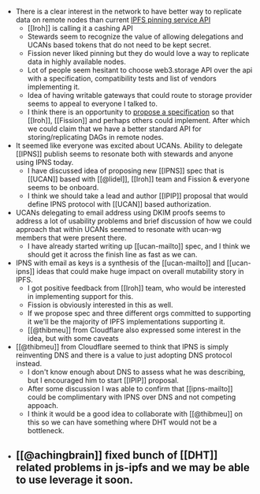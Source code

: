 - There is a clear interest in the network to have better way to replicate data on remote nodes than current [IPFS pinning service API](https://ipfs.github.io/pinning-services-api-spec/)
	- [[Iroh]] is calling it a cashing API
	- Stewards seem to recognize the value of allowing delegations and UCANs based tokens that do not need to be kept secret.
	- Fission never liked pinning but they do would love a way to replicate data in highly available nodes.
	- Lot of people seem hesitant to choose web3.storage API over the api with a specification, compatibility tests and list of vendors implementing it.
	- Idea of having writable gateways that could route to storage provider seems to appeal to everyone I talked to.
	- I think there is an opportunity to [propose a specification](https://github.com/ipfs/specs/) so that [[Iroh]], [[Fission]] and perhaps others could implement. After which we could claim that we have a better standard API for storing/replicating DAGs in remote nodes.
- It seemed like everyone was excited about UCANs. Ability to delegate [[IPNS]] publish seems to resonate both with stewards and anyone using IPNS today.
	- I have discussed idea of proposing new [[IPNS]] spec that is [[UCAN]] based with [[@lidel]], [[Iroh]] team and Fission & everyone seems to be onboard.
	- I think we should take a lead and author [[IPIP]] proposal that would define IPNS protocol with [[UCAN]] based authorization.
- UCANs delegating to email address using DKIM proofs seems to address a lot of usability problems and brief discussion of how we could approach that within UCANs seemed to resonate with ucan-wg members that were present there.
	- I have already started writing up [[ucan-mailto]] spec, and I think we should get it across the finish line as fast as we can.
- IPNS with email as keys is a synthesis of the [[ucan-mailto]] and [[ucan-ipns]] ideas that could make huge impact on overall mutability story in IPFS.
	- I got positive feedback from [[Iroh]] team, who would be interested in implementing support for this.
	- Fission is obviously interested in this as well.
	- If we propose spec and three different orgs committed to supporting it we'll be the majority of IPFS implementations supporting it.
	- [[@thibmeu]] from Cloudflare also expressed some interest in the idea, but with some caveats
- [[@thibmeu]] from Cloudflare seemed to think that IPNS is simply reinventing DNS and there is a value to just adopting DNS protocol instead.
	- I don't know enough about DNS to assess what he was describing, but I encouraged him to start [[IPIP]] proposal.
	- After some discussion I was able to confirm that [[ipns-mailto]] could be complimentary with IPNS over DNS and not competing appoach.
	- I think it would be a good idea to collaborate with [[@thibmeu]] on this so we can have something where DHT would not be a bottleneck.
- [[@achingbrain]] fixed bunch of [[DHT]] related problems in js-ipfs and we may be able to use leverage it soon.
	-